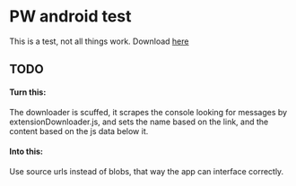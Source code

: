 # PW android test
This is a test, not all things work. Download [here](https://github.com/plugin-warp/android-webkit/releases/tags/alpha)

## TODO
#### Turn this:
The downloader is scuffed, it scrapes the console looking for messages by extensionDownloader.js, and sets the name based on the link, and the content based on the js data below it.
#### Into this:
Use source urls instead of blobs, that way the app can interface correctly.
